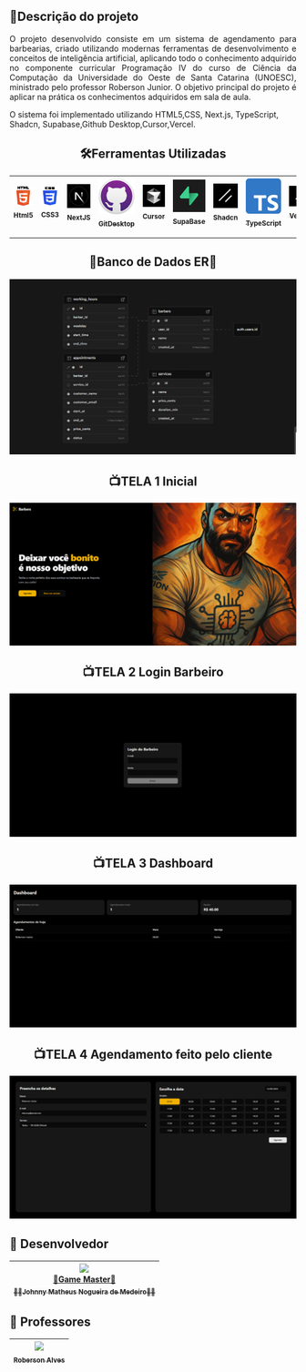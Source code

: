 
## 💈Descrição do projeto

<p align="justify">
  O projeto desenvolvido consiste em um sistema de agendamento para barbearias, criado utilizando modernas ferramentas de desenvolvimento e conceitos de inteligência artificial, aplicando todo o conhecimento adquirido no componente curricular Programação IV do curso de Ciência da Computação da Universidade do Oeste de Santa Catarina (UNOESC), ministrado pelo professor Roberson Junior. O objetivo principal do projeto é aplicar na prática os conhecimentos adquiridos em sala de aula.
</p>
<p>O sistema foi implementado utilizando HTML5,CSS, Next.js, TypeScript, Shadcn, Supabase,Github Desktop,Cursor,Vercel.</p>

<h2 align="center">🛠️Ferramentas Utilizadas</h2>


| [<img src="https://github.com/JohnnyMatheus/Agendamento-Barbearia/blob/main/IMAGENS/Html.png" width=115><br><sub>Html5</sub>](URL_LINK_1) | [<img src = "https://github.com/JohnnyMatheus/Agendamento-Barbearia/blob/main/IMAGENS/Css.png" width=115><br><sub>CSS3</sub>](URL_LINK_2) | [<img src="https://github.com/JohnnyMatheus/Agendamento-Barbearia/blob/main/IMAGENS/nextjs.jpg" width=115><br><sub>NextJS</sub>](URL_LINK_3) | [<img src="https://github.com/JohnnyMatheus/Agendamento-Barbearia/blob/main/IMAGENS/Gitdesktop.png" width=115><br><sub>GitDesktop</sub>](URL_LINK_4) | [<img src="https://github.com/JohnnyMatheus/Agendamento-Barbearia/blob/main/IMAGENS/Cursor.jpg" width=115><br><sub>Cursor</sub>](URL_LINK_5) | [<img src="https://github.com/JohnnyMatheus/Agendamento-Barbearia/blob/main/IMAGENS/supabase.png" width=115><br><sub>SupaBase</sub>](URL_LINK_6) | [<img src="https://github.com/JohnnyMatheus/Agendamento-Barbearia/blob/main/IMAGENS/shadcn.png" width=115><br><sub>Shadcn</sub>](URL_LINK_7) | [<img src="https://github.com/JohnnyMatheus/Agendamento-Barbearia/blob/main/IMAGENS/typescript.png" width=115><br><sub>TypeScript</sub>](URL_LINK_8) | [<img src="https://github.com/JohnnyMatheus/Agendamento-Barbearia/blob/main/IMAGENS/vercel.png" width=115><br><sub>Vercel</sub>](URL_LINK_9) |
| :---: | :---: | :---: | :---: | :---: | :---: | :---: | :---: | :---: |
<hr>

<h2 align="center">🎲Banco de Dados ER🎲</h2>
<p align="center">
 <img src="https://github.com/JohnnyMatheus/Agendamento-Barbearia/blob/main/IMAGENS/Banco%20de%20dados%20ER.png"/>
</p>


<h2 align="center">📺TELA 1 Inicial</h2>
<p align="center">
 <img src="https://github.com/JohnnyMatheus/Agendamento-Barbearia/blob/main/IMAGENS/TELA%201.png"/>
</p>

<h2 align="center">📺TELA 2 Login Barbeiro</h2>
<p align="center">
 <img src="https://github.com/JohnnyMatheus/Agendamento-Barbearia/blob/main/IMAGENS/TELA%202.png"/>
</p>

<h2 align="center">📺TELA 3 Dashboard</h2>
<p align="center">
 <img src="https://github.com/JohnnyMatheus/Agendamento-Barbearia/blob/main/IMAGENS/TELA%206.png"/>
</p>

<h2 align="center">📺TELA 4 Agendamento feito pelo cliente</h2>
<p align="center">
 <img src="https://github.com/JohnnyMatheus/Agendamento-Barbearia/blob/main/IMAGENS/TELA%205.png"/>
</p>



## 🧠 Desenvolvedor

| [<img src="https://avatars.githubusercontent.com/u/128015032?v=4" width=115><br>👑Game Master👑<br><sub>🐦‍🔥Johnny Matheus Nogueira de Medeiro🐦‍🔥</sub>](https://github.com/JohnnyMatheus) | 
| :---: |

## 🔷 Professores

| [<img src="https://avatars.githubusercontent.com/u/1161348?v=4" width=115><br><sub>Roberson Alves</sub>](https://github.com/robersonjfa) |
| :---: |
